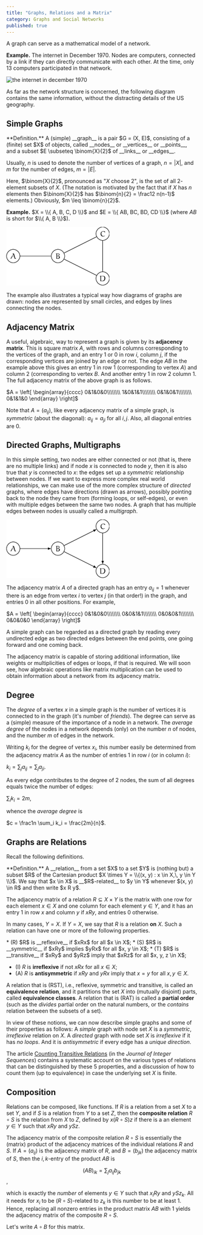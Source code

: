 ```yaml
---
title: "Graphs, Relations and a Matrix"
category: Graphs and Social Networks
published: true
---
```


<div class="note">
    A graph can serve as a mathematical model of a network.
</div>

**Example.**  The internet in December 1970.  Nodes are computers,
connected by a link if they can directly communicate with each other.
At the time, only 13 computers participated in that network.

![the internet in december 1970][arpa]

As far as the network structure is concerned, the following diagram
contains the same information, without the distracting details of the
US geography.

<div id="arpa"></div>

<script>
(function() {
var width = 500,
    height = 300;

var color = d3.scale.category10();

var force = d3.layout.force()
    .charge(-200)
    .gravity(0.05)
    .linkDistance(80)
    .size([width, height]);

var svg = d3.select("#arpa").append("svg")
    .attr("width", width)
    .attr("height", height);

d3.json("/data/arpa.json", function(error, graph) {
  force
      .nodes(graph.nodes)
      .links(graph.links)
      .start();

  var link = svg.selectAll(".link")
      .data(graph.links)
    .enter().append("line")
      .attr("class", "link")
      .style("stroke", function(d) { return color(d.value); })
      .style("stroke-width", function(d) { return 4; });

  // Create the groups under svg
  var groups = svg.selectAll('g.group')
    .data(graph.nodes)
    .enter()
    .append('g')
    .classed('group', true);

  var node = groups
      .append("circle")
      .attr("class", "node")
      .attr("r", 5)
      .style("fill", function(d) { return color(d.group); })
      .call(force.drag);

  node.append("title")
      .text(function(d) { return d.name; });

  var label = groups
      .append("text")
      .attr("dx", 6)
      .text(function(d) { return d.name; });

  // Merge images and text for update.
  node = svg.selectAll("circle, text");

  force.on("tick", function() {
    link.attr("x1", function(d) { return d.source.x; })
        .attr("y1", function(d) { return d.source.y; })
        .attr("x2", function(d) { return d.target.x; })
        .attr("y2", function(d) { return d.target.y; });

  // Translate the groups
  groups.attr("transform", function(d) {
    return 'translate(' + [d.x, d.y] + ')';
  });

//    node.attr("cx", function(d) { return d.x; })
//        .attr("cy", function(d) { return d.y; });
  });
});
})();
</script>

## Simple Graphs

<div class="note" markdown="1">
**Definition.** A (simple) __graph__
is a pair $G = (X, E)$, consisting of a (finite) set $X$ of
objects, called __nodes__ or __vertices__ or __points__,
and a subset $E \subseteq \binom{X}{2}$
of __links__ or __edges__.
</div>

Usually, $n$ is used to denote the number of vertices of a graph,
$n = |X|$,
and $m$ for the number of edges, $m = |E|$.

Here, $\binom{X}{2}$, pronounced as "$X$ choose 2",
is the set of all $2$-element subsets of $X$.
(The notation is motivated by the fact that if $X$ has $n$ elements then
$\binom{X}{2}$ has $\binom{n}{2} = \frac12 n(n-1)$ elements.)
Obviously, $m \leq \binom{n}{2}$.

**Example.**
$X = \\{ A, B, C, D \\}$ and $E = \\{ AB, BC, BD, CD \\}$
(where $AB$ is short for $\\{ A, B \\}$).

![graph1]

The example also illustrates a typical way how diagrams of graphs are drawn:
nodes are represented by small circles, and edges by lines connecting the nodes.

## Adjacency Matrix

A useful, algebraic, way to represent a graph is given by its __adjacency matrix__.  This is square matrix $A$, with rows and columns corresponding to the vertices of the graph, and an entry $1$ or $0$ in row $i$, column $j$, if
the corresponding vertices are joined by an edge or not.
The edge $AB$ in the example above this gives an entry $1$
in row 1 (corresponding to vertex $A$) and column 2 (corresponding to
vertex $B$.  And another entry $1$ in row 2 column 1.  The full adjacency matrix
of the above graph is as follows.

$A = \left[
\begin{array}{cccc}
0&1&0&0\\\\\\\\
1&0&1&1\\\\\\\\
0&1&0&1\\\\\\\\
0&1&1&0
\end{array}
\right]$

Note that $A = (a_{ij})$, like every adjacency matrix of a simple
graph, is _symmetric_ (about the diagonal): $a_{ij} = a_{ji}$ for all
$i, j$.  Also, all diagonal entries are $0$.

##  Directed Graphs, Multigraphs

In this simple setting, two nodes are either connected or not (that
is, there are no multiple links) and if node $x$ is connected to node
$y$, then it is also true that $y$ is connected to $x$: the edges set
up a _symmetric_ relationship between nodes.  If we want to express
more complex real world relationships, we can make use of the more
complex structure of _directed_ graphs, where edges have directions
(drawn as arrows), possibly pointing back to the node they came from
(forming loops, or self-edges), or even with multiple edges between
the same two nodes.  A graph that has multiple edges between nodes is
usually called a _multigraph_.

![graph2]

The adjacency matrix $A$ of a directed graph has an entry $a_{ij} = 1$
whenever there is an edge from vertex $i$ to vertex $j$ (in that
order!)  in the graph, and entries $0$ in all other positions.  For
example,

$A = \left[
\begin{array}{cccc}
0&1&0&0\\\\\\\\
0&0&1&1\\\\\\\\
0&0&0&1\\\\\\\\
0&0&0&0
\end{array}
\right]$

A simple graph can be regarded as a directed graph by reading every
undirected edge as two directed edges between the end points,
one going forward and one coming back.

The adjacency matrix is capable of storing additional information,
like weights or multiplicities of edges or loops, if that is required.
We will soon see, how algebraic operations like matrix multiplication
can be used to obtain information about a network from its adjacency matrix.

## Degree

The _degree_ of a vertex $x$ in a simple graph is the number of
vertices it is connected to in the graph (it's number of _friends_).
The degree can serve as a (simple) measure of the importance of a node
in a network.  The _average degree_ of the nodes in a network depends
(only) on the number $n$ of nodes, and the number $m$ of edges in the
network.

Writing $k_i$ for the degree of vertex $x_i$, this number
easily be determined from the adjacency matrix $A$ as the number of
entries $1$ in row $i$ (or in column $i$):

$k_i = \sum_j a_{ij} = \sum_j a_{ji}$.

As every edge contributes to the degree of $2$ nodes, the sum of all degrees
equals twice the number of edges:

$\sum_i k_i = 2m$,

whence the _average degree_ is

$c = \frac1n \sum_i k_i = \frac{2m}{n}$.

## Graphs are Relations

Recall the following definitions.

<div class="note" markdown="1">
**Definition.**  A __relation__ from a set $X$ to a set $Y$ is (nothing but) a subset
$R$ of the Cartesian product $X \times Y = \\{(x, y) :  x \in X,\, y \in Y \\}$.
We say that $x \in X$ is __$R$-related__ to $y \in Y$ whenever $(x, y) \in R$
and then write $x R y$.
</div>

The adjacency matrix of a relation $R \subseteq X \times Y$
is the matrix with one row for each element $x \in X$ and one column for each
element $y \in Y$, and it has an entry $1$ in row $x$ and column $y$
if $x R y$, and entries $0$ otherwise.

In many cases, $Y = X$.
If $Y = X$, we say that $R$ is a relation __on__ $X$.  Such a relation
can have one or more of the following properties.

<div class="note" markdown="1">
* (R) $R$ is __reflexive__ if $xRx$ for all $x \in X$;
* (S) $R$ is __symmetric__ if $xRy$ implies $yRx$ for all $x, y \in X$;
* (T) $R$ is __transitive__ if $xRy$ and $yRz$ imply that $xRz$ for all $x, y, z \in X$;

* (I) $R$ is __irreflexive__ if not $xRx$ for all $x \in X$;
* (A) $R$ is __antisymmetric__ if $xRy$ and $yRx$ imply that
$x = y$ for all $x, y \in X$.
</div>

A relation that is (RST), i.e., reflexive, symmetric and transitive, is
called an __equivalence relation__, and it partitions the set $X$ into
(mutually disjoint) parts, called __equivalence classes__.  A relation
that is (RAT) is called a __partial order__ (such as the *divides*
partial order on the natural numbers, or the *contains* relation
between the subsets of a set).

In view of these notions, we can now describe simple graphs and some
of their properties
as follows: A *simple* graph with node set $X$ is a *symmetric*,
*irreflexive* relation on $X$.  A *directed* graph with node set $X$
is *irreflexive* if it has *no loops*.  And it is *antisymmetric* if
every edge has a *unique direction*.

The article [Counting Transitive Relations] (in the *Journal of
Integer Sequences*) contains a systematic account on the various types
of relations that can be distinguished by these 5 properties, and a
discussion of how to count them (up to equivalence) in case the
underlying set $X$ is finite.

## Composition

Relations can be composed, like functions.  If $R$ is a relation
from a set $X$ to a set $Y$, and if $S$ is a relation from $Y$ to a set $Z$,
then the __composite relation__ $R \circ S$ is the relation
from $X$ to $Z$, defined by $x (R \circ S) z$ if there is a
an element $y \in Y$ such that $x R y$ and $y S z$.

The adjacency matrix of the composite relation $R \circ S$
is essentially the (matrix) product of the adjacency matrices
of the individual relations $R$ and $S$.
If $A = (a_{ij})$ is the adjacency matrix of $R$, and $B = (b_{jk})$ the adjacency matrix of $S$,
then the $i,k$-entry of the product $AB$ is

$$(AB)_{ik} = \sum_{j} a_{ij} b_{jk}$$,

which is exactly the _number_ of elements $y \in Y$ such that $x_i R
y$ and $y S z_k$.  All it needs for $x_i$ to be $(R \circ S)$-related
to $z_k$ is this number to be at least $1$.  Hence, replacing all
nonzero entries in the product matrix $AB$ with $1$ yields the
adjacency matrix of the composite $R \circ S$.

Let's write $A \circ B$ for this matrix.

[graph1]: /images/graph1.png
[components]: /images/components.png
[bipartite1]: /images/bipartite1.png
[bipartite2]: /images/bipartite2.png
[graph2]: /images/graph2.png
[arpa]: http://som.csudh.edu/cis/lpress/history/arpamaps/f7dec1970.jpg "The Internet in December 1970"
[counting transitive relations]: https://cs.uwaterloo.ca/journals/JIS/VOL7/Pfeiffer/pfeiffer6.html
